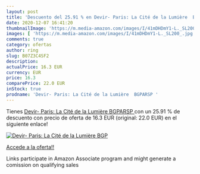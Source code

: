 ```yaml
---
layout: post
title: 'Descuento del 25.91 % en Devir- Paris: La Cité de la Lumière  BGP'
date: 2020-12-07 16:41:20
thumbnailImage: 'https://m.media-amazon.com/images/I/41mDHDmY1-L._SL200_.jpg'
images: [ 'https://m.media-amazon.com/images/I/41mDHDmY1-L._SL200_.jpg' ]
comments: true
category: ofertas
author: ring
slug: B07Z3C4SF2
description:
actualPrice: 16.3 EUR
currency: EUR
price: 16.3
comparePrice: 22.0 EUR
inStock: true
prodname: 'Devir- Paris: La Cité de la Lumière  BGPARSP '
---
```


Tienes [Devir- Paris: La Cité de la Lumière  BGPARSP ](https://www.amazon.es/dp/B07Z3C4SF2/?tag=tolees-21) con un 25.91 % de descuento con precio de oferta de 16.3 EUR (original: 22.0 EUR) en el siguiente enlace!

[![Devir- Paris: La Cité de la Lumière  BGP](https://m.media-amazon.com/images/I/41mDHDmY1-L._SL200_.jpg)](https://www.amazon.es/dp/B07Z3C4SF2/?tag=tolees-21)

[Accede a la oferta!!](https://www.amazon.es/dp/B07Z3C4SF2/?tag=tolees-21)

Links participate in Amazon Associate program and might generate a comission on qualifying sales


